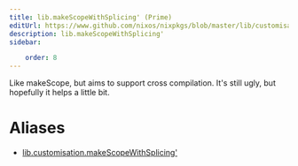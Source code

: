 ```yaml
---
title: lib.makeScopeWithSplicing' (Prime)
editUrl: https://www.github.com/nixos/nixpkgs/blob/master/lib/customisation.nix#L306C5
description: lib.makeScopeWithSplicing'
sidebar:

    order: 8
---
```


Like makeScope, but aims to support cross compilation. It's still ugly, but
hopefully it helps a little bit.


# Aliases

- [lib.customisation.makeScopeWithSplicing'](/nix-doc-comments/reference/lib/customisation/lib-customisation-makeScopeWithSplicing' (Prime))



